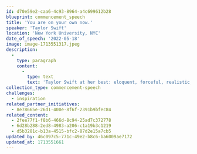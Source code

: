 ```yaml
---
id: d70e59e2-caa6-4c93-8964-a4c699612b28
blueprint: commencement_speech
title: 'You are on your own now.'
speaker: 'Taylor Swift'
location: 'New York University, NYC'
date_of_speech: '2022-05-18'
image: image-1713551317.jpeg
description:
  -
    type: paragraph
    content:
      -
        type: text
        text: 'Taylor Swift at her best: eloquent, forceful, realistic, caring, insightful and totally connecting with her audience. '
collection_type: commencement-speech
challenges:
  - inspiration
related_partner_initiatives:
  - 8e78665e-26d1-400e-8f6f-2391b9bfec84
related_content:
  - 2fee77f1-f8b6-466d-8c94-25ad7c372778
  - 6d28b288-2ed8-4983-a206-c1a19b3c1219
  - d5b3281c-b13a-4515-bfc2-87d2e15a7cb5
updated_by: 46c097c5-771c-49e2-b8c6-ba6009ae7172
updated_at: 1713551661
---
```

